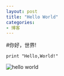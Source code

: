 ```yaml
---
layout: post
title: "Hello World"
categories:
- 博客
---
```


#你好，世界!

`print "Hello,World!"`

![hello world](http://freshstu.qiniudn.com/_helloworld.png)


